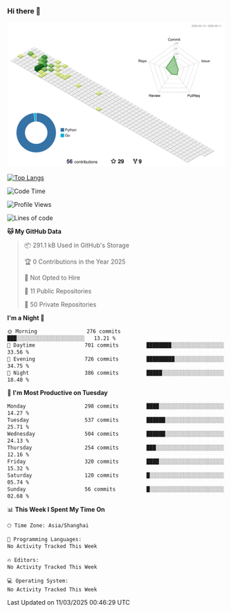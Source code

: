 ### Hi there 👋

![](./profile-3d-contrib/profile-green-animate.svg)

 

[![Top Langs](https://github-readme-stats.vercel.app/api/top-langs/?username=fly2tomato)](https://github.com/anuraghazra/github-readme-stats)


 

<!--START_SECTION:waka-->
![Code Time](http://img.shields.io/badge/Code%20Time-5%20hrs%2042%20mins-blue)

![Profile Views](http://img.shields.io/badge/Profile%20Views-0-blue)

![Lines of code](https://img.shields.io/badge/From%20Hello%20World%20I%27ve%20Written-521.5%20thousand%20lines%20of%20code-blue)

**🐱 My GitHub Data** 

> 📦 291.1 kB Used in GitHub's Storage 
 > 
> 🏆 0 Contributions in the Year 2025
 > 
> 🚫 Not Opted to Hire
 > 
> 📜 11 Public Repositories 
 > 
> 🔑 50 Private Repositories 
 > 
**I'm a Night 🦉** 

```text
🌞 Morning                276 commits         ███░░░░░░░░░░░░░░░░░░░░░░   13.21 % 
🌆 Daytime                701 commits         ████████░░░░░░░░░░░░░░░░░   33.56 % 
🌃 Evening                726 commits         █████████░░░░░░░░░░░░░░░░   34.75 % 
🌙 Night                  386 commits         █████░░░░░░░░░░░░░░░░░░░░   18.48 % 
```
📅 **I'm Most Productive on Tuesday** 

```text
Monday                   298 commits         ████░░░░░░░░░░░░░░░░░░░░░   14.27 % 
Tuesday                  537 commits         ██████░░░░░░░░░░░░░░░░░░░   25.71 % 
Wednesday                504 commits         ██████░░░░░░░░░░░░░░░░░░░   24.13 % 
Thursday                 254 commits         ███░░░░░░░░░░░░░░░░░░░░░░   12.16 % 
Friday                   320 commits         ████░░░░░░░░░░░░░░░░░░░░░   15.32 % 
Saturday                 120 commits         █░░░░░░░░░░░░░░░░░░░░░░░░   05.74 % 
Sunday                   56 commits          █░░░░░░░░░░░░░░░░░░░░░░░░   02.68 % 
```


📊 **This Week I Spent My Time On** 

```text
🕑︎ Time Zone: Asia/Shanghai

💬 Programming Languages: 
No Activity Tracked This Week

🔥 Editors: 
No Activity Tracked This Week

💻 Operating System: 
No Activity Tracked This Week
```


 Last Updated on 11/03/2025 00:46:29 UTC
<!--END_SECTION:waka-->
